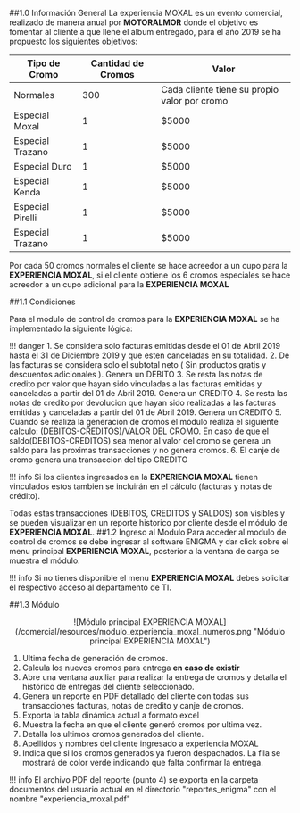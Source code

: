 

##1.0 Información General
La experiencia MOXAL es un evento comercial, realizado de manera anual por **MOTORALMOR** donde el objetivo es fomentar al cliente a que llene el album entregado, para el año 2019 se ha propuesto los siguientes objetivos:


|Tipo de Cromo|Cantidad de Cromos|Valor|
|---|---|---|
|Normales|300|Cada cliente tiene su propio valor por cromo|
|Especial Moxal|1|$5000|
|Especial Trazano|1|$5000|
|Especial Duro|1|$5000|
|Especial Kenda|1|$5000|
|Especial Pirelli|1|$5000|
|Especial Trazano|1|$5000|

Por cada 50 cromos normales el cliente se hace acreedor a un cupo para la **EXPERIENCIA MOXAL**, si el cliente obtiene los 6 cromos especiales se hace acreedor a un cupo adicional para la **EXPERIENCIA MOXAL**

##1.1 Condiciones

Para el modulo de control de cromos para la **EXPERIENCIA MOXAL** se ha implementado la siguiente lógica:

!!! danger
    1. Se considera solo facturas emitidas desde el 01 de Abril 2019 hasta el 31 de Diciembre 2019 y que esten canceladas en su totalidad. 
    2. De las facturas se considera solo el subtotal neto ( Sin productos gratis y descuentos adicionales ). Genera un DEBITO
    3. Se resta las notas de credito por valor que hayan sido vinculadas a las facturas emitidas y canceladas a partir del 01 de Abril 2019. Genera un CREDITO
    4. Se resta las notas de credito por devolucion que hayan sido realizadas a las facturas emitidas y canceladas a partir del 01 de Abril 2019. Genera un CREDITO
    5. Cuando se realiza la generacion de cromos el módulo realiza el siguiente calculo: (DEBITOS-CREDITOS)/VALOR DEL CROMO. En caso de que el saldo(DEBITOS-CREDITOS) sea menor al valor del cromo se genera un saldo para las proximas transacciones y no genera cromos. 
    6. El canje de cromo genera una transaccion del tipo CREDITO

!!! info
    Si los clientes ingresados en la **EXPERIENCIA MOXAL** tienen vinculados estos tambien se incluirán en el cálculo (facturas y notas de crédito).

Todas estas transacciones (DEBITOS, CREDITOS y SALDOS) son visibles y se pueden visualizar en un reporte historico por cliente desde el módulo de **EXPERIENCIA MOXAL**.
##1.2 Ingreso al Modulo
Para acceder al modulo de control de cromos se debe ingresar al software ENIGMA y dar click sobre el menu principal **EXPERIENCIA MOXAL**, posterior a la ventana de carga se muestra el módulo.

!!! info
    Si no tienes disponible el menu **EXPERIENCIA MOXAL** debes solicitar el respectivo acceso al departamento de TI.

##1.3 Módulo
<center>![Módulo principal EXPERIENCIA MOXAL](/comercial/resources/modulo_experiencia_moxal_numeros.png "Módulo principal EXPERIENCIA MOXAL")</center>

1. Ultima fecha de generación de cromos.
2. Calcula los nuevos cromos para entrega **en caso de existir**
3. Abre una ventana auxiliar para realizar la entrega de cromos y detalla el histórico de entregas del cliente seleccionado.
4. Genera un reporte en PDF detallado del cliente con todas sus transacciones facturas, notas de credito y canje de cromos.
5. Exporta la tabla dinámica actual a formato excel
6. Muestra la fecha en que el cliente generó cromos por ultima vez.
7. Detalla los ultimos cromos generados del cliente.
8. Apellidos y nombres del cliente ingresado a experiencia MOXAL
9. Indica que si los cromos generados ya fueron despachados. La fila se mostrará de color verde indicando que falta confirmar la entrega.

!!! info
    El archivo PDF del reporte (punto 4) se exporta en la carpeta documentos del usuario actual en el directorio "reportes_enigma" con el nombre "experiencia_moxal.pdf"

